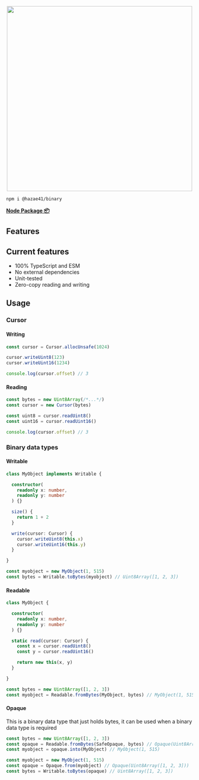 <div align="center">
<img width="500" src="https://user-images.githubusercontent.com/4405263/219944821-62f41f78-522b-4d10-92fb-923ae6c36602.png" />
</div>

```bash
npm i @hazae41/binary
```

[**Node Package 📦**](https://www.npmjs.com/package/@hazae41/binary)

## Features

## Current features
- 100% TypeScript and ESM
- No external dependencies
- Unit-tested
- Zero-copy reading and writing

## Usage

### Cursor

#### Writing

```typescript
const cursor = Cursor.allocUnsafe(1024)

cursor.writeUint8(123)
cursor.writeUint16(1234)

console.log(cursor.offset) // 3
```

#### Reading

```typescript
const bytes = new Uint8Array(/*...*/)
const cursor = new Cursor(bytes)

const uint8 = cursor.readUint8()
const uint16 = cursor.readUint16()

console.log(cursor.offset) // 3
```

### Binary data types

#### Writable

```typescript
class MyObject implements Writable {

  constructor(
    readonly x: number,
    readonly y: number
  ) {}

  size() {
    return 1 + 2
  }

  write(cursor: Cursor) {
    cursor.writeUint8(this.x)
    cursor.writeUint16(this.y)
  }

}
```

```typescript
const myobject = new MyObject(1, 515)
const bytes = Writable.toBytes(myobject) // Uint8Array([1, 2, 3])
```

#### Readable

```typescript
class MyObject {

  constructor(
    readonly x: number,
    readonly y: number
  ) {}

  static read(cursor: Cursor) {
    const x = cursor.readUint8()
    const y = cursor.readUint16()

    return new this(x, y)
  }

}
```

```typescript
const bytes = new Uint8Array([1, 2, 3])
const myobject = Readable.fromBytes(MyObject, bytes) // MyObject(1, 515)
```

#### Opaque

This is a binary data type that just holds bytes, it can be used when a binary data type is required

```typescript
const bytes = new Uint8Array([1, 2, 3])
const opaque = Readable.fromBytes(SafeOpaque, bytes) // Opaque(Uint8Array([1, 2, 3]))
const myobject = opaque.into(MyObject) // MyObject(1, 515)
```

```typescript
const myobject = new MyObject(1, 515)
const opaque = Opaque.from(myobject) // Opaque(Uint8Array([1, 2, 3]))
const bytes = Writable.toBytes(opaque) // Uint8Array([1, 2, 3])
```
